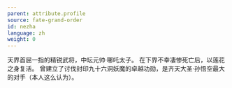 ```yaml
---
parent: attribute.profile
source: fate-grand-order
id: nezha
language: zh
weight: 0
---
```


天界首屈一指的精锐武将，中坛元帅·哪吒太子。
在下界不幸凄惨死亡后，以莲花之身复活。
曾建立了讨伐封印九十六洞妖魔的卓越功勋，是齐天大圣·孙悟空最大的对手（本人这么认为）。
